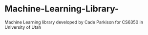 # Machine-Learning-Library-
Machine Learning library developed by Cade Parkison for CS6350 in University of Utah
